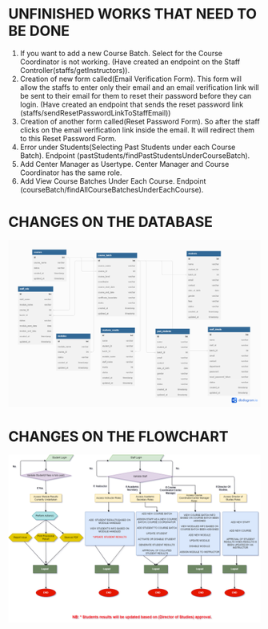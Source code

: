 # UNFINISHED WORKS THAT NEED TO BE DONE


1. If you want to add a new Course Batch. Select for the Course Coordinator is not working.
(Have created an endpoint on the Staff Controller(staffs/getInstructors)).
2. Creation of new form called(Email Verification Form). This form will allow the staffs to
enter only their email and an email verification link will be sent to their email for them to 
reset their password before they can login.
(Have created an endpoint that sends the reset password link (staffs/sendResetPasswordLinkToStaffEmail))
3. Creation of another form called(Reset Password Form). So after the staff clicks on the email
verification link inside the email. It will redirect them to this Reset Password Form.
4. Error under Students(Selecting Past Students under each Course Batch). 
Endpoint (pastStudents/findPastStudentsUnderCourseBatch).
5. Add Center Manager as Usertype. Center Manager and Course Coordinator has the same role.
6. Add View Course Batches Under Each Course. Endpoint (courseBatch/findAllCourseBatchesUnderEachCourse).





# CHANGES ON THE DATABASE
![click here to view the ER Diagram here](Entity_Relationship_Diagram.png)


# CHANGES ON THE FLOWCHART
![click here to view the FlowChart here](NewStudentResultsManagementSystemFlowChart.png)

